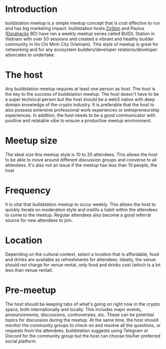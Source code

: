 # Introduction
buildstation meetup is a simple meetup concept that is cost effective to run and has big marketing impact. buildstation hosts [ZxStim](https://zxstim.com/) and Paulus ([Dorahacks](https://dorahacks.io/) BD) have ran a weekly meetup series called BUIDL Station in Vietnam with over 50 sessions and created a vibrant and healthy builder community in Ho Chi Minh City (Vietnam). This style of meetup is great for networking and for any ecosystem builders/developer relations/developer advocates to undertake.

# The host
Any buildstation meetup requires at least one person as host. The host is the key to the success of buildstation meetup. The host doesn't have to be a super technical person but the host should be a web3 native with deep domain knowledge of the crypto industry. It is preferable that the host to also possess extensive professional work experiences or entrepreneurship experiences. In addition, the host needs to be a good communicator with positive and relatable vibe to ensure a productive meetup environment.

# Meetup size
The ideal size this meetup style is 10 to 20 attendees. This allows the host to be able to move around different discussion groups and converse to all attendees. It's also not an issue if the meetup has less than 10 people, the host

# Frequency
It is vital that buildstation meetup to occur weekly. This allows the host to quickly iterate on moderation style and instills a habit within the attendees to come to the meetup. Regular attendees also become a good referral source for new attendees to join.

# Location
Depending on the cultural context, select a location that is affordable, food and drinks are available as refreshments for attendees. Ideally, the venue should not charge for venue rental, only food and drinks cost (which is a lot less than venue rental).

# Pre-meetup
The host should be keeping tabs of what's going on right now in the crypto space, both internationally and locally. This includes major events, announcements, discussions, controversies, etc. These can be potential topics for discussion during the meetup. At the same time, the host should monitor the community groups to check on and resolve all the questions, or requests from the attendees. buildstation suggests using Telegram or Discord for the community group but the host can choose his/her preferred social platform.
